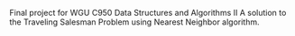 Final project for WGU C950 Data Structures and Algorithms II
A solution to the Traveling Salesman Problem using Nearest Neighbor algorithm.
